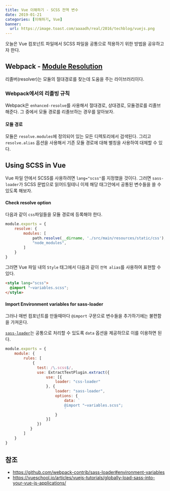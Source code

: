 ```yaml
---
title: Vue 이해하기 - SCSS 전역 변수
date: 2019-01-21
categories: [이해하기, Vue]
banner:
  url: https://image.toast.com/aaaadh/real/2016/techblog/vuejs.png
---
```


오늘은 Vue 컴포넌트 파일에서 SCSS 파일을 공통으로 적용하기 위한 방법을 공유하고자 한다.

## Webpack - [Module Resolution](https://webpack.js.org/concepts/module-resolution/)
리졸버(resolver)는 모듈의 절대경로를 찾는데 도움을 주는 라이브러리이다. 

### Webpack에서의 리졸빙 규칙
Webpack은 `enhanced-resolve`를 사용해서 절대경로, 상대경로, 모듈경로를 리졸브해준다. 그 중에서 모듈 경로를 리졸브하는 경우를 알아보자.

#### 모듈 경로
모듈은 `resolve.modules`에 정의되어 있는 모든 디렉토리에서 검색된다. 그리고 `resolve.alias` 옵션을 사용해서 기존 모듈 경로에 대해 별칭을 사용하여 대체할 수 있다.

## Using SCSS in Vue
Vue 파일 안에서 SCSS를 사용하려면 `lang="scss"`를 지정했을 것이다. 그러면 `sass-loader`가 SCSS 문법으로 읽어드릴테니 이제 해당 태그안에서 공통된 변수들을 쓸 수 있도록 해보자.

#### Check resolve option
다음과 같이 `css`파일들을 모듈 경로에 등록해야 한다.

```js
module.exports = {
    resolve: {
        modules: [
            path.resolve(__dirname, './src/main/resources/static/css'),
            "node_modules",
        ]
    }
}
```

그러면 Vue 파일 내의 `Style` 태그에서 다음과 같이 `전역 alias`를 사용하여 표현할 수 있다.
```html
<style lang="scss">
  @import "~variables.scss";
</style>
```

#### Import Environment variables for sass-loader
그러나 매번 컴포넌트를 만들때마다 `@import` 구문으로 변수들을 추가하기에는 불편함을 가져온다. 

[`sass-loader`](https://github.com/webpack-contrib/sass-loader#environment-variables)는 공통으로 처리할 수 있도록 `data` 옵션을 제공하므로 이를 이용하면 된다.

```js
module.exports = {
    module: {
        rules: [
            {
              test: /\.scss$/,
              use: ExtractTextPlugin.extract({
                  use: [{
                      loader: "css-loader"
                  }, {
                      loader: "sass-loader",
                      options: {
                          data: `
                          @import "~variables.scss";
                          `
                      }
                  }]
              })
           }
        ]
    }
}
```

## 참조
- https://github.com/webpack-contrib/sass-loader#environment-variables
- https://vueschool.io/articles/vuejs-tutorials/globally-load-sass-into-your-vue-js-applications/
